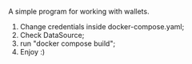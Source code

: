 A simple program for working with wallets.
1. Change credentials inside docker-compose.yaml;
2. Check DataSource;
3. run "docker compose build";
4. Enjoy :)
